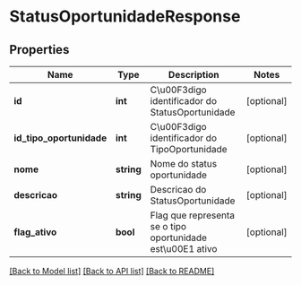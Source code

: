 # StatusOportunidadeResponse

## Properties
Name | Type | Description | Notes
------------ | ------------- | ------------- | -------------
**id** | **int** | C\u00F3digo identificador do StatusOportunidade | [optional] 
**id_tipo_oportunidade** | **int** | C\u00F3digo identificador do TipoOportunidade | [optional] 
**nome** | **string** | Nome do status oportunidade | [optional] 
**descricao** | **string** | Descricao do StatusOportunidade | [optional] 
**flag_ativo** | **bool** | Flag que representa se o tipo oportunidade est\u00E1 ativo | [optional] 

[[Back to Model list]](../README.md#documentation-for-models) [[Back to API list]](../README.md#documentation-for-api-endpoints) [[Back to README]](../README.md)


